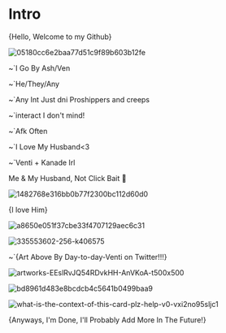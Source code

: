 # Intro

{Hello, Welcome to my Github}

![05180cc6e2baa77d51c9f89b603b12fe](https://github.com/user-attachments/assets/2b9bd430-0ee1-490c-ae15-0f2fc1b27fd2)

~`I Go By Ash/Ven

~`He/They/Any

~`Any Int Just dni Proshippers and creeps

~`interact I don't mind!

~`Afk Often 

~`I Love My Husband<3

~`Venti + Kanade Irl

Me & My Husband, Not Click Bait 🩵

![1482768e316bb0b77f2300bc112d60d0](https://github.com/user-attachments/assets/d20e8d62-30e3-4595-b517-5f70c42a20d9)

{I love Him}

![a8650e051f37cbe33f4707129aec6c31](https://github.com/user-attachments/assets/acd06454-7cd5-4b8e-b244-d118d3caab50)

![335553602-256-k406575](https://github.com/user-attachments/assets/4e74ba87-5c15-4dcd-a271-c1c219eb783e)

~`{Art Above By Day-to-day-Venti on Twitter!!!}

![artworks-EEslRvJQ54RDvkHH-AnVKoA-t500x500](https://github.com/user-attachments/assets/85600128-e545-4cff-9fe1-9ec27c247758)

![bd8961d483e8bcdcb4c5641b0499baa9](https://github.com/user-attachments/assets/51d0cbf6-1a0b-4fcb-aec4-07f2ea34c75f)

![what-is-the-context-of-this-card-plz-help-v0-vxi2no95sljc1](https://github.com/user-attachments/assets/b5896c67-e048-46f6-8162-b89a91bb8c55)



{Anyways, I'm Done, I'll Probably Add More In The Future!}

